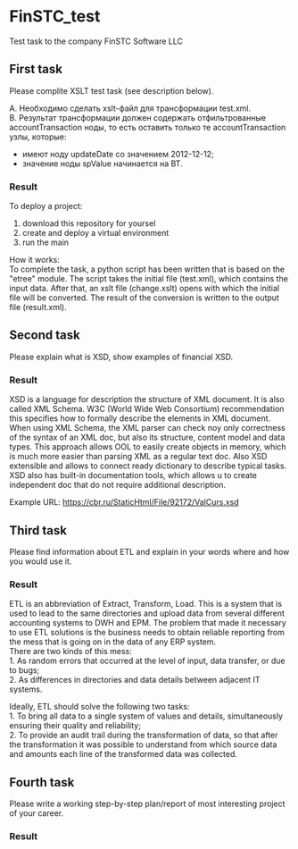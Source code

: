 # FinSTC_test
Test task to the company FinSTC Software LLC
## First task

Please complite XSLT test task (see description below).

А. Необходимо сделать xslt-файл для трансформации test.xml.  
B. Результат трансформации должен содержать отфильтрованные accountTransaction ноды, то есть оставить только те accountTransaction узлы, которые:
 - имеют ноду updateDate со значением 2012-12-12;
 - значение ноды spValue начинается на BT.

### Result

To deploy a project:  
1. download this repository for yoursel  
2. create and deploy a virtual environment  
3. run the main

How it works:  
To complete the task, a python script has been written that is based on the "etree" module. The script takes the initial file (test.xml), which contains the input data. After that, an xslt file (change.xslt) opens with which the initial file will be converted. The result of the conversion is written to the output file (result.xml).

## Second task

Please explain what is XSD, show examples of financial XSD.

### Result

XSD is a language for description the structure of XML document. It is also called XML Schema.
W3C (World Wide Web Consortium) recommendation this specifies how to formally describe the elements in XML document.
When using XML Schema, the XML parser can check noy only correctness of the syntax of an XML doc, but also its structure,
content model and data types.
This approach allows OOL to easily create objects in memory, which is much more easier than parsing XML as a regular text doc.
Also XSD  extensible and allows to connect ready dictionary to describe typical tasks.
XSD also has built-in documentation tools, which allows u to create independent doc that do not require additional description.

Example URL: https://cbr.ru/StaticHtml/File/92172/ValCurs.xsd

## Third task

Please find information about ETL and explain in your words where and how you would use it.
 
### Result

ETL is an abbreviation of Extract, Transform, Load. This is a system that is used to lead to the same directories and upload data from several different accounting systems to DWH and EPM.
The problem that made it necessary to use ETL solutions is the business needs to obtain reliable reporting from the mess that is going on in the data of any ERP system.  
There are two kinds of this mess:  
1\. As random errors that occurred at the level of input, data transfer, or due to bugs;  
2\. As differences in directories and data details between adjacent IT systems.  

Ideally, ETL should solve the following two tasks:  
1\. To bring all data to a single system of values and details, simultaneously ensuring their quality and reliability;  
2\. To provide an audit trail during the transformation of data, so that after the transformation it was possible to understand from which source data and amounts each line of the transformed data was collected.

## Fourth task

Please write a working step-by-step plan/report of most interesting project of your career.

### Result
